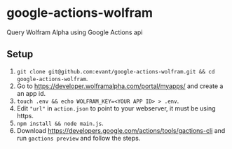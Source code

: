 # google-actions-wolfram
Query Wolfram Alpha using Google Actions api

## Setup
1. `git clone git@github.com:evant/google-actions-wolfram.git && cd google-actions-wolfram`.
2. Go to https://developer.wolframalpha.com/portal/myapps/ and create a an app id.
3. `touch .env && echo WOLFRAM_KEY=<YOUR APP ID> > .env`.
4. Edit `"url"` in `action.json` to point to your webserver, it must be using https.
4. `npm install && node main.js`.
5. Download https://developers.google.com/actions/tools/gactions-cli and run `gactions preview` and follow the steps.
